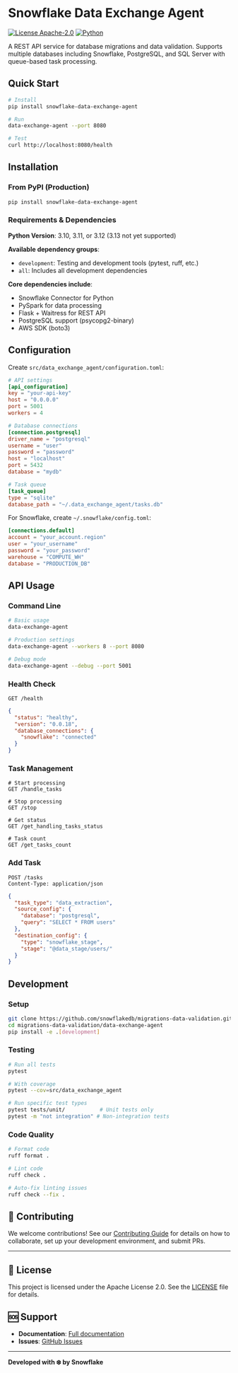 # Snowflake Data Exchange Agent

[![License Apache-2.0](https://img.shields.io/:license-Apache%202-brightgreen.svg)](http://www.apache.org/licenses/LICENSE-2.0.txt)
[![Python](https://img.shields.io/badge/python-3.10--3.12-blue)](https://www.python.org/downloads/)

A REST API service for database migrations and data validation. Supports multiple databases including Snowflake, PostgreSQL, and SQL Server with queue-based task processing.

## Quick Start

```bash
# Install
pip install snowflake-data-exchange-agent

# Run
data-exchange-agent --port 8080

# Test
curl http://localhost:8080/health
```

## Installation

### From PyPI (Production)
```bash
pip install snowflake-data-exchange-agent
```

### Requirements & Dependencies

**Python Version**: 3.10, 3.11, or 3.12 (3.13 not yet supported)

**Available dependency groups**:
- `development`: Testing and development tools (pytest, ruff, etc.)
- `all`: Includes all development dependencies

**Core dependencies include**:
- Snowflake Connector for Python
- PySpark for data processing
- Flask + Waitress for REST API
- PostgreSQL support (psycopg2-binary)
- AWS SDK (boto3)

## Configuration

Create `src/data_exchange_agent/configuration.toml`:

```toml
# API settings
[api_configuration]
key = "your-api-key"
host = "0.0.0.0"
port = 5001
workers = 4

# Database connections
[connection.postgresql]
driver_name = "postgresql"
username = "user"
password = "password"
host = "localhost"
port = 5432
database = "mydb"

# Task queue
[task_queue]
type = "sqlite"
database_path = "~/.data_exchange_agent/tasks.db"
```

For Snowflake, create `~/.snowflake/config.toml`:

```toml
[connections.default]
account = "your_account.region"
user = "your_username"
password = "your_password"
warehouse = "COMPUTE_WH"
database = "PRODUCTION_DB"
```

## API Usage

### Command Line
```bash
# Basic usage
data-exchange-agent

# Production settings
data-exchange-agent --workers 8 --port 8080

# Debug mode
data-exchange-agent --debug --port 5001
```

### Health Check
```http
GET /health
```
```json
{
  "status": "healthy",
  "version": "0.0.18",
  "database_connections": {
    "snowflake": "connected"
  }
}
```

### Task Management
```http
# Start processing
GET /handle_tasks

# Stop processing
GET /stop

# Get status
GET /get_handling_tasks_status

# Task count
GET /get_tasks_count
```

### Add Task
```http
POST /tasks
Content-Type: application/json
```
```json
{
  "task_type": "data_extraction",
  "source_config": {
    "database": "postgresql",
    "query": "SELECT * FROM users"
  },
  "destination_config": {
    "type": "snowflake_stage",
    "stage": "@data_stage/users/"
  }
}
```

## Development

### Setup
```bash
git clone https://github.com/snowflakedb/migrations-data-validation.git
cd migrations-data-validation/data-exchange-agent
pip install -e .[development]
```

### Testing
```bash
# Run all tests
pytest

# With coverage
pytest --cov=src/data_exchange_agent

# Run specific test types
pytest tests/unit/           # Unit tests only
pytest -m "not integration" # Non-integration tests
```

### Code Quality
```bash
# Format code
ruff format .

# Lint code
ruff check .

# Auto-fix linting issues
ruff check --fix .
```

## 🤝 Contributing

We welcome contributions! See our [Contributing Guide](../CONTRIBUTING.md) for details on how to collaborate, set up your development environment, and submit PRs.

---

## 📄 License

This project is licensed under the Apache License 2.0. See the [LICENSE](../LICENSE) file for details.

## 🆘 Support

- **Documentation**: [Full documentation](https://github.com/snowflakedb/migrations-data-validation)
- **Issues**: [GitHub Issues](https://github.com/snowflakedb/migrations-data-validation/issues)

---

**Developed with ❄️ by Snowflake**
